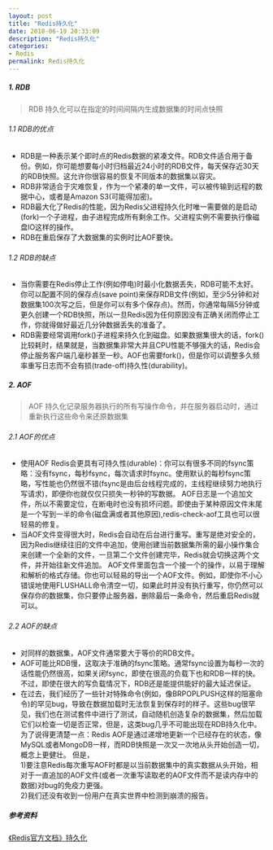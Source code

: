 ```yaml
---
layout: post
title: "Redis持久化"
date: 2018-06-19 20:33:09
description: "Redis持久化"
categories:
- Redis
permalink: Redis持久化
---
```


##### 1. RDB
> RDB 持久化可以在指定的时间间隔内生成数据集的时间点快照

###### 1.1 RDB的优点

* RDB是一种表示某个即时点的Redis数据的紧凑文件。RDB文件适合用于备份。例如，你可能想要每小时归档最近24小时的RDB文件，每天保存近30天的RDB快照。这允许你很容易的恢复不同版本的数据集以容灾。
* RDB非常适合于灾难恢复，作为一个紧凑的单一文件，可以被传输到远程的数据中心，或者是Amazon S3(可能得加密)。
* RDB最大化了Redis的性能，因为Redis父进程持久化时唯一需要做的是启动(fork)一个子进程，由子进程完成所有剩余工作。父进程实例不需要执行像磁盘IO这样的操作。
* RDB在重启保存了大数据集的实例时比AOF要快。

###### 1.2 RDB的缺点

* 当你需要在Redis停止工作(例如停电)时最小化数据丢失，RDB可能不太好。你可以配置不同的保存点(save point)来保存RDB文件(例如，至少5分钟和对数据集100次写之后，但是你可以有多个保存点)。然而，你通常每隔5分钟或更久创建一个RDB快照，所以一旦Redis因为任何原因没有正确关闭而停止工作，你就得做好最近几分钟数据丢失的准备了。
* RDB需要经常调用fork()子进程来持久化到磁盘。如果数据集很大的话，fork()比较耗时，结果就是，当数据集非常大并且CPU性能不够强大的话，Redis会停止服务客户端几毫秒甚至一秒。AOF也需要fork()，但是你可以调整多久频率重写日志而不会有损(trade-off)持久性(durability)。


##### 2. AOF
> AOF 持久化记录服务器执行的所有写操作命令，并在服务器启动时，通过重新执行这些命令来还原数据集


###### 2.1 AOF的优点

* 使用AOF Redis会更具有可持久性(durable)：你可以有很多不同的fsync策略：没有fsync，每秒fsync，每次请求时fsync。使用默认的每秒fsync策略，写性能也仍然很不错(fsync是由后台线程完成的，主线程继续努力地执行写请求)，即便你也就仅仅只损失一秒钟的写数据。
AOF日志是一个追加文件，所以不需要定位，在断电时也没有损坏问题。即使由于某种原因文件末尾是一个写到一半的命令(磁盘满或者其他原因),redis-check-aof工具也可以很轻易的修复。
* 当AOF文件变得很大时，Redis会自动在后台进行重写。重写是绝对安全的，因为Redis继续往旧的文件中追加，使用创建当前数据集所需的最小操作集合来创建一个全新的文件，一旦第二个文件创建完毕，Redis就会切换这两个文件，并开始往新文件追加。
AOF文件里面包含一个接一个的操作，以易于理解和解析的格式存储。你也可以轻易的导出一个AOF文件。例如，即使你不小心错误地使用FLUSHALL命令清空一切，如果此时并没有执行重写，你仍然可以保存你的数据集，你只要停止服务器，删除最后一条命令，然后重启Redis就可以。

###### 2.2 AOF的缺点

* 对同样的数据集，AOF文件通常要大于等价的RDB文件。
* AOF可能比RDB慢，这取决于准确的fsync策略。通常fsync设置为每秒一次的话性能仍然很高，如果关闭fsync，即使在很高的负载下也和RDB一样的快。不过，即使在很大的写负载情况下，RDB还是能提供能好的最大延迟保证。
* 在过去，我们经历了一些针对特殊命令(例如，像BRPOPLPUSH这样的阻塞命令)的罕见bug，导致在数据加载时无法恢复到保存时的样子。这些bug很罕见，我们也在测试套件中进行了测试，自动随机创造复杂的数据集，然后加载它们以检查一切是否正常，但是，这类bug几乎不可能出现在RDB持久化中。为了说得更清楚一点：Redis AOF是通过递增地更新一个已经存在的状态，像MySQL或者MongoDB一样，而RDB快照是一次又一次地从头开始创造一切，概念上更健壮。
但是，  
1)要注意Redis每次重写AOF时都是以当前数据集中的真实数据从头开始，相对于一直追加的AOF文件(或者一次重写读取老的AOF文件而不是读内存中的数据)对bug的免疫力更强。  
2)我们还没有收到一份用户在真实世界中检测到崩溃的报告。


##### 参考资料
[《Redis官方文档》持久化](http://ifeve.com/redis-persistence/)

